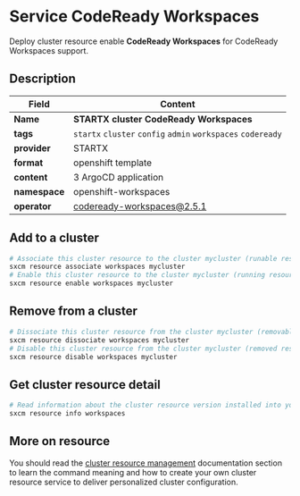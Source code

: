 # Service CodeReady Workspaces

Deploy cluster resource enable **CodeReady Workspaces** for CodeReady Workspaces support.

## Description

| Field         | Content                                                      |
| ------------- | ------------------------------------------------------------ |
| **Name**      | **STARTX cluster CodeReady Workspaces**                      |
| **tags**      | `startx` `cluster` `config` `admin` `workspaces` `codeready` |
| **provider**  | STARTX                                                       |
| **format**    | openshift template                                           |
| **content**   | 3 ArgoCD application                                         |
| **namespace** | openshift-workspaces                                         |
| **operator**  | codeready-workspaces@2.5.1                                   |

## Add to a cluster

```bash
# Associate this cluster resource to the cluster mycluster (runable resource)
sxcm resource associate workspaces mycluster
# Enable this cluster resource to the cluster mycluster (running resource)
sxcm resource enable workspaces mycluster
```

## Remove from a cluster

```bash
# Dissociate this cluster resource from the cluster mycluster (removable resource)
sxcm resource dissociate workspaces mycluster
# Disable this cluster resource from the cluster mycluster (removed resource)
sxcm resource disable workspaces mycluster
```

## Get cluster resource detail

```bash
# Read information about the cluster resource version installed into your host (local)
sxcm resource info workspaces
```

## More on resource

You should read the [cluster resource management](../../4-cluster-resources) documentation section to learn the command
meaning and how to create your own cluster resource service to deliver personalized cluster configuration.
